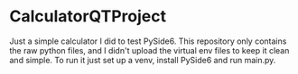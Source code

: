 # CalculatorQTProject
Just a simple calculator I did to test PySide6.
This repository only contains the raw python files, and I didn't upload the virtual env files to keep it clean and simple.
To run it just set up a venv, install PySide6 and run main.py.
